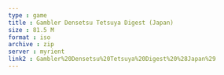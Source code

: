 ```yaml
---
type : game
title : Gambler Densetsu Tetsuya Digest (Japan)
size : 81.5 M
format : iso
archive : zip
server : myrient
link2 : Gambler%20Densetsu%20Tetsuya%20Digest%20%28Japan%29
---
```

